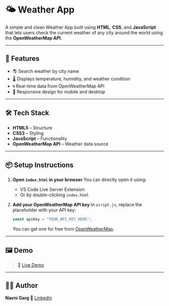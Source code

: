 # 🌤️ Weather App

A simple and clean Weather App built using **HTML**, **CSS**, and **JavaScript** that lets users check the current weather of any city around the world using the **OpenWeatherMap API**.

---

## 🚀 Features

* 🌎 Search weather by city name
* 🌡️ Displays temperature, humidity, and weather condition
* 🌀 Real-time data from OpenWeatherMap API
* 📱 Responsive design for mobile and desktop

---

## 🛠️ Tech Stack

* **HTML5** – Structure
* **CSS3** – Styling
* **JavaScript** – Functionality
* **OpenWeatherMap API** – Weather data source

---

## 📦 Setup Instructions

1. **Open `index.html` in your browser**
   You can directly open it using:

   * VS Code Live Server Extension
   * Or by double-clicking `index.html`

2. **Add your OpenWeatherMap API key**
   In `script.js`, replace the placeholder with your API key:
   ```js
   const apiKey = "YOUR_API_KEY_HERE";
   ```
   You can get one for free from [OpenWeatherMap](https://openweathermap.org/api).

---

## 🖼️ Demo
> 🔗 [Live Demo](https://navnigarg14.github.io/Weather-App/)

---

## 🙋‍♀️ Author
**Navni Garg**
📧 [LinkedIn](https://www.linkedin.com/in/navnigarg14/)
